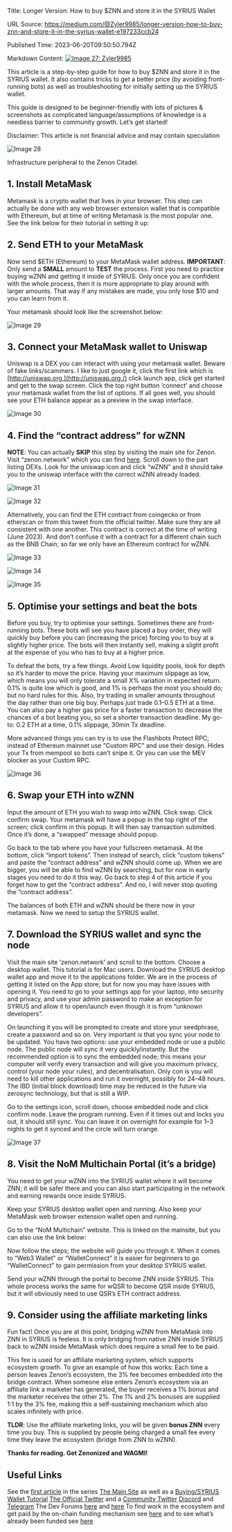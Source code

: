 Title: Longer Version: How to buy $ZNN and store it in the SYRIUS Wallet

URL Source: https://medium.com/@Zyler9985/longer-version-how-to-buy-znn-and-store-it-in-the-syrius-wallet-e197233ccb24

Published Time: 2023-06-20T09:50:50.794Z

Markdown Content:
[![Image 27: Zyler9985](https://miro.medium.com/v2/resize:fill:44:44/1*KaL4NYzSxXL6fDt1krksEA.png)](https://medium.com/@Zyler9985?source=post_page---byline--e197233ccb24--------------------------------)

This article is a step-by-step guide for how to buy $ZNN and store it in the SYRIUS wallet. It also contains tricks to get a better price (by avoiding front-running bots) as well as troubleshooting for initially setting up the SYRIUS wallet.

This guide is designed to be beginner-friendly with lots of pictures & screenshots as complicated language/assumptions of knowledge is a needless barrier to community growth. Let’s get started!

Disclaimer: This article is not financial advice and may contain speculation

![Image 28](https://miro.medium.com/v2/1*GaBJkhEmvr8cJiI4ZXI-Wg.jpeg)

Infrastructure peripheral to the Zenon Citadel.

## 1\. Install MetaMask

Metamask is a crypto wallet that lives in your browser. This step can actually be done with any web browser extension wallet that is compatible with Ethereum, but at time of writing Metamask is the most popular one. See the link below for their tutorial in setting it up:

## 2\. Send ETH to your MetaMask

Now send $ETH (Ethereum) to your MetaMask wallet address. **IMPORTANT**: Only send a **SMALL** amount to **TEST** the process. First you need to practice buying wZNN and getting it inside of SYRIUS. Only once you are confident with the whole process, then it is more appropriate to play around with larger amounts. That way if any mistakes are made, you only lose $10 and you can learn from it.

Your metamask should look like the screenshot below:

![Image 29](https://miro.medium.com/v2/resize:fit:700/1*dPP-wdP0g1LU_Q7UYQjy1g.png)

## 3\. Connect your MetaMask wallet to Uniswap

Uniswap is a DEX you can interact with using your metamask wallet. Beware of fake links/scammers. I like to just google it, click the first link which is [http://uniswap.org,](http://uniswap.org,/) click launch app, click get started and get to the swap screen. Click the top right button ‘connect’ and choose your metamask wallet from the list of options. If all goes well, you should see your ETH balance appear as a preview in the swap interface.

![Image 30](https://miro.medium.com/v2/resize:fit:700/1*d2jx3bmtiIsxgyhPNdtyvw.png)

## 4\. Find the “contract address” for wZNN

**NOTE**: You can actually **SKIP** this step by visiting the main site for Zenon. Visit “zenon.network” which you can find [here](https://zenon.network/). Scroll down to the part listing DEXs. Look for the uniswap icon and click “wZNN” and it should take you to the uniswap interface with the correct wZNN already loaded.

![Image 31](https://miro.medium.com/v2/resize:fit:700/1*XyQcJa1IdgHyxcFwhDhClg.png)

![Image 32](https://miro.medium.com/v2/resize:fit:700/1*Cwf1EABnVbsl6O6chrdraA.png)

Alternatively, you can find the ETH contract from coingecko or from etherscan or from this tweet from the official twitter. Make sure they are all consistent with one another. This contract is correct at the time of writing (June 2023). And don’t confuse it with a contract for a different chain such as the BNB Chain; so far we only have an Ethereum contract for wZNN.

![Image 33](https://miro.medium.com/v2/resize:fit:700/1*zL4SQknBApIyEwBX40EvMg.png)

![Image 34](https://miro.medium.com/v2/resize:fit:700/1*uZ3NMvjJ5rb2GfuVrklz2w.png)

![Image 35](https://miro.medium.com/v2/resize:fit:646/1*_rpVP9Mm6CBGU6P-xhgx7A.png)

## 5\. Optimise your settings and beat the bots

Before you buy, try to optimise your settings. Sometimes there are front-running bots. These bots will see you have placed a buy order, they will quickly buy before you can (increasing the price) forcing you to buy at a slightly higher price. The bots will then instantly sell, making a slight profit at the expense of you who has to buy at a higher price.

To defeat the bots, try a few things. Avoid Low liquidity pools, look for depth so it’s harder to move the price. Having your maximum slippage as low, which means you will only tolerate a small X% variation in expected return. 0.1% is quite low which is good, and 1% is perhaps the most you should do; but no hard rules for this. Also, try trading in smaller amounts throughout the day rather than one big buy. Perhaps just trade 0.1–0.5 ETH at a time. You can also pay a higher gas price for a faster transaction to decrease the chances of a bot beating you, so set a shorter transaction deadline. My go-to: 0.2 ETH at a time, 0.1% slippage, 30min Tx deadline.

More advanced things you can try is to use the Flashbots Protect RPC; instead of Ethereum mainnet use “Custom RPC” and use their design. Hides your Tx from mempool so bots can’t snipe it. Or you can use the MEV blocker as your Custom RPC.

![Image 36](https://miro.medium.com/v2/resize:fit:537/1*b9NbAtJCk-Jx3A8bBPiB9g.png)

## 6\. Swap your ETH into wZNN

Input the amount of ETH you wish to swap into wZNN. Click swap. Click confirm swap. Your metamask will have a popup in the top right of the screen; click confirm in this popup. It will then say transaction submitted. Once it’s done, a “swapped” message should popup.

Go back to the tab where you have your fullscreen metamask. At the bottom, click “import tokens”. Then instead of search, click “custom tokens” and paste the “contract address” and wZNN should come up. When we are bigger, you will be able to find wZNN by searching, but for now in early stages you need to do it this way. Go back to step 4 of this article if you forget how to get the “contract address”. And no, I will never stop quoting the “contract address”.

The balances of both ETH and wZNN should be there now in your metamask. Now we need to setup the SYRIUS wallet.

## 7\. Download the SYRIUS wallet and sync the node

Visit the main site ‘zenon.network’ and scroll to the bottom. Choose a desktop wallet. This tutorial is for Mac users. Download the SYRIUS desktop wallet app and move it to the applications folder. We are in the process of getting it listed on the App store; but for now you may have issues with opening it. You need to go to your settings app for your laptop, into security and privacy, and use your admin password to make an exception for SYRIUS and allow it to open/launch even though it is from “unknown developers”.

On launching it you will be prompted to create and store your seedphrase, create a password and so on. Very important is that you sync your node to be updated. You have two options: use your embedded node or use a public node. The public node will sync it very quickly/instantly. But the recommended option is to sync the embedded node; this means your computer will verify every transaction and will give you maximum privacy, control (your node your rules), and decentralisation. Only con is you will need to kill other applications and run it overnight, possibly for 24–48 hours. The IBD (initial block download) time may be reduced in the future via zerosync technology, but that is still a WIP.

Go to the settings icon, scroll down, choose embedded node and click confirm node. Leave the program running. Even if it times out and locks you out, it should still sync. You can leave it on overnight for example for 1–3 nights to get it synced and the circle will turn orange.

![Image 37](https://miro.medium.com/v2/resize:fit:700/1*VdTaWSQ2JwekoOTGVe1cYw.png)

## 8\. Visit the NoM Multichain Portal (it’s a bridge)

You need to get your wZNN into the SYRIUS wallet where it will become ZNN; it will be safer there and you can also start participating in the network and earning rewards once inside SYRIUS.

Keep your SYRIUS desktop wallet open and running. Also keep your MetaMask web browser extension wallet open and running.

Go to the “NoM Multichain” website. This is linked on the mainsite, but you can also use the link below:

Now follow the steps; the website will guide you through it. When it comes to “Web3 Wallet” or “WalletConnect” it is easier for beginners to go “WalletConnect” to gain permission from your desktop SYRIUS wallet.

Send your wZNN through the portal to become ZNN inside SYRIUS. This whole process works the same for wQSR to become QSR inside SYRIUS, but it will obviously need to use QSR’s ETH contract address.

## 9\. Consider using the affiliate marketing links

Fun fact! Once you are at this point, bridging wZNN from MetaMask into ZNN in SYRIUS is feeless. It is only bridging from native ZNN inside SYRIUS back to wZNN inside MetaMask which does require a small fee to be paid.

This fee is used for an affiliate marketing system, which supports ecosystem growth. To give an example of how this works: Each time a person leaves Zenon’s ecosystem, the 3% fee becomes embedded into the bridge contract. When someone else enters Zenon’s ecosystem via an affiliate link a marketer has generated, the buyer receives a 1% bonus and the marketer receives the other 2%. The 1% and 2% bonuses are supplied 1:1 by the 3% fee, making this a self-sustaining mechanism which also scales infinitely with price.

**TLDR**: Use the affiliate marketing links, you will be given **bonus ZNN** every time you buy. This is supplied by people being charged a small fee every time they leave the ecosystem (bridge from ZNN to wZNN).

**Thanks for reading. Get Zenonized and WAGMI!**

## Useful Links

See the [first article](https://medium.com/@Zyler9985/zenon-network-i-the-green-pill-883e608727a) in the series
[The Main Site](https://zenon.network/) as well as a [Buying/SYRIUS Wallet Tutorial](https://medium.com/@Zyler9985/zenon-network-how-to-buy-znn-and-store-it-in-the-syrius-wallet-65a8f3ced4db)
[The Official Twitter](https://twitter.com/Zenon_Network) and a [Community Twitter](https://twitter.com/Learn_Zenon)
[Discord](https://discord.com/invite/zenonnetwork) and [Telegram](https://t.me/zenonnetwork)
The Dev Forums [here](https://forum.zenon.org/) and [here](https://forum.hypercore.one/)
To find work in the ecosystem and get paid by the on-chain funding mechanism see [here](https://www.zenon.org/funding/programs/accelerator-z?_gl=1*u6tjom*_ga*MzQ0OTU3Njk3LjE2NTA3MDcyMzk.*_ga_M2F8KJ59YQ*MTY4NzAwNDg3OC4xNDM5LjEuMTY4NzAwNTI1OS4wLjAuMA..#purpose) and to see what’s already been funded see [here](https://zenon.tools/accelerator)
